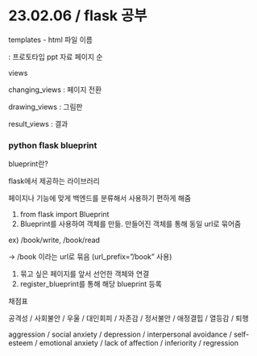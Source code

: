 # 23.02.06 / flask 공부

templates - html 파일 이름

: 프로토타입 ppt 자료 페이지 순

views

changing_views : 페이지 전환

drawing_views : 그림판

result_views : 결과

### python flask blueprint

blueprint란?

flask에서 제공하는 라이브러리

페이지나 기능에 맞게 백엔드를 분류해서 사용하기 편하게 해줌

1. from flask import Blueprint
2. Blueprint를 사용하여 객체를 만듦. 만들어진 객체를 통해 동일 url로 묶어줌

ex) /book/write, /book/read

→ /book 이라는 url로 묶음 (url_prefix=”/book” 사용)

1. 묶고 싶은 페이지를 앞서 선언한 객체와 연결
2. register_blueprint를 통해 해당 blueprint 등록

채점표

공격성 / 사회불안 / 우울 / 대인회피 / 자존감 / 정서불안 / 애정결핍 / 열등감 / 퇴행

aggression / social anxiety / depression / interpersonal avoidance / self-esteem / emotional anxiety / lack of affection / inferiority / regression
